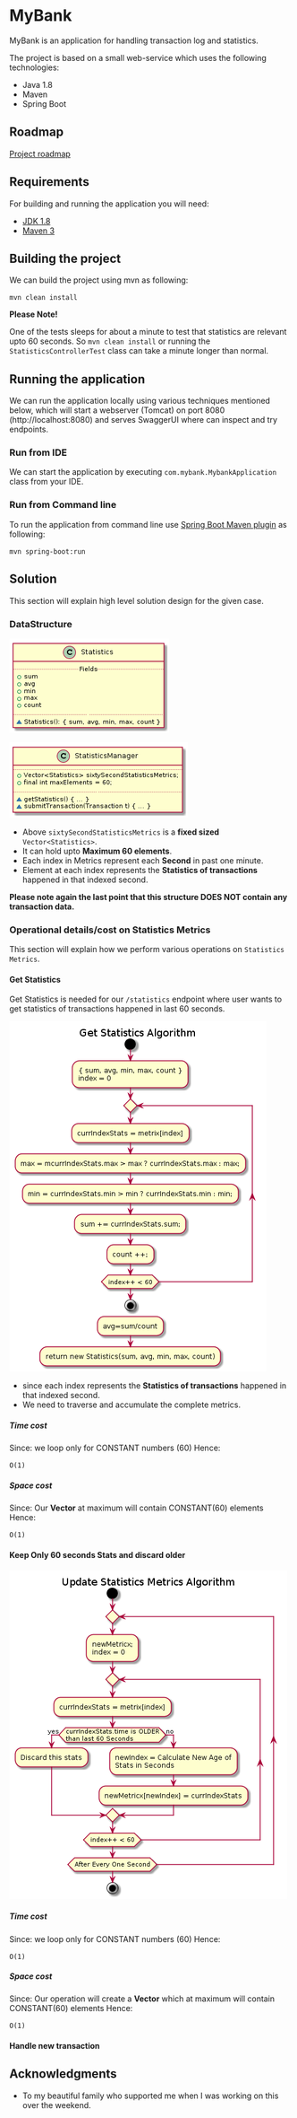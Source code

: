 # MyBank
MyBank is an application for handling transaction log and statistics.

The project is based on a small web-service which uses the following technologies:

- Java 1.8
- Maven
- Spring Boot

## Roadmap
[Project roadmap](https://github.com/maria-farooq/MyBank/issues?utf8=%E2%9C%93&q=is%3Aissue)

## Requirements

For building and running the application you will need:

- [JDK 1.8](http://www.oracle.com/technetwork/java/javase/downloads/jdk8-downloads-2133151.html)
- [Maven 3](https://maven.apache.org)

## Building the project
We can build the project using mvn as following:

```shell
mvn clean install
```

**Please Note!**

One of the tests sleeps for about a minute to test that statistics are relevant upto 60 seconds.
So `mvn clean install` or running the `StatisticsControllerTest` class can take a minute longer than normal.

## Running the application
We can run the application locally using various techniques mentioned below, 
which will start a webserver (Tomcat) on port 8080 (http://localhost:8080) and serves SwaggerUI where can inspect and try endpoints.

### Run from IDE

We can start the application by executing `com.mybank.MybankApplication` class from your IDE.

### Run from Command line
To run the application from command line use [Spring Boot Maven plugin](https://docs.spring.io/spring-boot/docs/current/reference/html/build-tool-plugins-maven-plugin.html) as following:

```shell
mvn spring-boot:run
```

## Solution
This section will explain high level solution design for the given case.


### DataStructure
![statsclassdiagram](https://github.com/maria-farooq/MyBank/blob/master/images/statsclassdiagram.png)

![statisticsmanager](https://github.com/maria-farooq/MyBank/blob/master/images/statisticsmanager.png)

- Above `sixtySecondStatisticsMetrics` is a **fixed sized** `Vector<Statistics>`.
- It can hold upto **Maximum 60 elements**.
- Each index in Metrics represent each **Second** in past one minute.
- Element at each index represents the **Statistics of transactions** happened in that indexed second.

**Please note again the last point that this structure DOES NOT contain any transaction data.**

### Operational details/cost on Statistics Metrics
This section will explain how we perform various operations on `Statistics Metrics`.

#### Get Statistics
Get Statistics is needed for our `/statistics` endpoint where user wants to get statistics of transactions happened in last 60 seconds.

![getstatistics](https://github.com/maria-farooq/MyBank/blob/master/images/getstatistics.png)

- since each index represents the **Statistics of transactions** happened in that indexed second.
- We need to traverse and accumulate the complete metrics.

##### Time cost
Since: we loop only for CONSTANT numbers (60)
Hence:
```
O(1)
```

##### Space cost
Since: Our **Vector<Statistics>** at maximum will contain CONSTANT(60) elements
  Hence:
```
O(1)
```

#### Keep Only 60 seconds Stats and discard older
![updatestatistics](https://github.com/maria-farooq/MyBank/blob/master/images/updatestatistics.png)

##### Time cost
Since: we loop only for CONSTANT numbers (60)
Hence:
```
O(1)
```

##### Space cost
Since: Our operation will create a **Vector<Statistics>** which at maximum will contain CONSTANT(60) elements
  Hence:
```
O(1)
```

#### Handle new transaction


## Acknowledgments

- To my beautiful family who supported me when I was working on this over the weekend.
